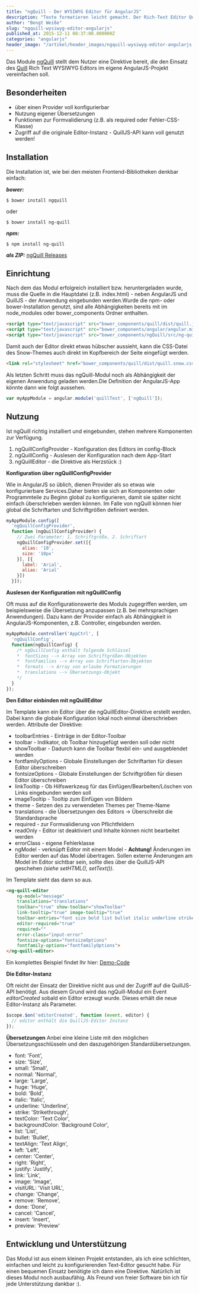 ```yaml
---
title: "ngQuill - Der WYSIWYG Editor für AngularJS"
description: "Texte formatieren leicht gemacht. Der Rich-Text Editor QuillJS jetzt auch für eure AngularJS Anwendung."
author: "Bengt Weiße"
slug: "ngquill-wysiwyg-editor-angularjs"
published_at: 2015-12-11 08:37:00.000000Z
categories: "angularjs"
header_image: "/artikel/header_images/ngquill-wysiwyg-editor-angularjs.jpg"
---
```


Das Module [ngQuill] stellt dem Nutzer eine Direktive bereit, die den Einsatz des [Quill] Rich Text WYSIWYG Editors im eigene AngularJS-Projekt vereinfachen soll.

## Besonderheiten
  - über einen Provider voll konfigurierbar
  - Nutzung eigener Übersetzungen
  - Funktionen zur Formvalidierung (z.B. als required oder Fehler-CSS-Klasse)
  - Zugriff auf die originale Editor-Instanz - QuillJS-API kann voll genutzt werden!

## Installation
Die Installation ist, wie bei den meisten Frontend-Bibliotheken denkbar einfach:

__*bower:*__

```shell
$ bower install ngquill
```

oder

```shell
$ bower install ng-quill
```

__*npm:*__

```shell
$ npm install ng-quill
```

__*als ZIP:*__
[ngQuill Releases](https://github.com/KillerCodeMonkey/ngQuill/releases)

## Einrichtung
Nach dem das Modul erfolgreich installiert bzw. heruntergeladen wurde, muss die Quelle in die Hauptdatei (z.B. index.html) - neben AngularJS und QuillJS - der Anwendung eingebunden werden.Wurde die npm- oder bower-Installation genutzt, sind alle Abhängigkeiten bereits mit im node_modules oder bower_components Ordner enthalten.

```html
<script type="text/javascript" src="bower_components/quill/dist/quill.js"></script>
<script type="text/javascript" src="bower_components/angular/angular.min.js"></script>
<script type="text/javascript" src="bower_components/ngQuill/src/ng-quill.min.js"></script>
```

Damit auch der Editor direkt etwas hübscher aussieht, kann die CSS-Datei des Snow-Themes auch direkt im Kopfbereich der Seite eingefügt werden.

```html
<link rel="stylesheet" href="bower_components/quill/dist/quill.snow.css">
```

Als letzten Schritt muss das ngQuill-Modul noch als Abhängigkeit der eigenen Anwendung geladen werden.Die Definition der AngularJS-App könnte dann wie folgt aussehen.

```javascript
var myAppModule = angular.module('quillTest', ['ngQuill']);
```

## Nutzung
Ist ngQuill richtig installiert und eingebunden, stehen mehrere Komponenten zur Verfügung.

  1. ngQuillConfigProvider - Konfiguration des Editors im config-Block
  2. ngQuillConfig - Auslesen der Konfiguration nach dem App-Start
  3. ngQuillEditor - die Direktive als Herzstück :)

__Konfiguration über ngQuillConfigProvider__

Wie in AngularJS so üblich, dienen Provider als so etwas wie konfigurierbare Services.Daher bieten sie sich an Komponenten oder Programmteile zu Beginn global zu konfigurieren, damit sie später nicht einfach überschrieben werden können. Im Falle von ngQuill können hier global die Schriftarten und Schriftgrößen definiert werden.

```javascript
myAppModule.config([
  'ngQuillConfigProvider',
  function (ngQuillConfigProvider) {
    // Zwei Parameter: 1. Schriftgröße, 2. Schriftart
    ngQuillConfigProvider.set([{
      alias: '10',
      size: '10px'
    }], [{
      label: 'Arial',
      alias: 'Arial'
    }])
  }]);
```

__Auslesen der Konfiguration mit ngQuillConfig__

Oft muss auf die Konfigurationswerte des Moduls zugegriffen werden, um beispielsweise die Übersetzung anzupassen (z.B. bei mehrsprachigen Anwendungen). Dazu kann der Provider einfach als Abhängigkeit in AngularJS-Komponenten, z.B. Controller, eingebunden werden.

```javascript
myAppModule.controller('AppCtrl', [
  'ngQuillConfig',
  function(ngQuillConfig) {
    /* ngQuillConfig enthält folgende Schlüssel
    *  fontSizes --> Array von Schriftgrößen-Objekten
    *  fontFamilies --> Array von Schriftarten-Objekten
    *  formats --> Array von erlaube Formatierungen
    *  translations --> Übersetzungs-Objekt
    */
  }
});
```

__Den Editor einbinden mit ngQuillEditor__

Im Template kann ein Editor über die ngQuillEditor-Direktive erstellt werden. Dabei kann die globale Konfiguration lokal noch einmal überschrieben werden.
Attribute der Direktive:

 - toolbarEntries - Einträge in der Editor-Toolbar
 - toolbar - Indikator, ob Toolbar hinzugefügt werden soll oder nicht
 - showToolbar - Dadurch kann die Toolbar flexbil ein- und ausgeblendet werden
 - fontfamilyOptions - Globale Einstellungen der Schriftarten für diesen Editor überschreiben
 - fontsizeOptions - Globale Einstellungen der Schriftgrößen für diesen Editor überschreiben
 - linkTooltip - Ob Hilfswerkzeug für das Einfügen/Bearbeiten/Löschen von Links eingebunden werden soll
 - imageTooltip - Tooltip zum Einfügen von Bildern
 - theme - Setzen des zu verwendeten Themes per Theme-Name
 - translations - die Übersetzungen des Editors -> Überschreibt die Standardsprache
 - required - zur Formvalidierung von Pflichtfeldern
 - readOnly - Editor ist deaktiviert und Inhalte können nicht bearbeitet werden
 - errorClass - eigene Fehlerklasse
 - ngModel - verknüpft Editor mit einem Model - __Achtung!__ Änderungen im Editor werden auf das Model übertragen. Sollen externe Änderungen am Model im Editor sichtbar sein, sollte dies über die QuillJS-API geschehen *(siehe setHTML(), setText())*.

Im Template sieht das dann so aus.

```html
<ng-quill-editor
    ng-model="message"
    translations="translations"
    toolbar="true" show-toolbar="showToolbar"
    link-tooltip="true" image-tooltip="true"
    toolbar-entries="font size bold list bullet italic underline strike align color background link image"
    editor-required="true"
    required=""
    error-class="input-error"
    fontsize-options="fontsizeOptions"
    fontfamily-options="fontfamilyOptions">
</ng-quill-editor>
```

Ein komplettes Beispiel findet Ihr hier:
[Demo-Code]

__Die Editor-Instanz__

Oft reicht der Einsatz der Direktive nicht aus und der Zugriff auf die QuillJS-API benötigt. Aus diesem Grund wird das ngQuill-Modul ein Event *editorCreated* sobald ein Editor erzeugt wurde. Dieses erhält die neue Editor-Instanz als Parameter.

```javascript
$scope.$on('editorCreated', function (event, editor) {
  // editor enthält die QuillJS-Editor Instanz
});
```

__Übersetzungen__
Anbei eine kleine Liste mit den möglichen Übersetzungsschlüsseln und den daszugehörigen Standardübersetzungen.

 - font: 'Font',
 - size: 'Size',
 - small: 'Small',
 - normal: 'Normal',
 - large: 'Large',
 - huge: 'Huge',
 - bold: 'Bold',
 - italic: 'Italic',
 - underline: 'Underline',
 - strike: 'Strikethrough',
 - textColor: 'Text Color',
 - backgroundColor: 'Background Color',
 - list: 'List',
 - bullet: 'Bullet',
 - textAlign: 'Text Align',
 - left: 'Left',
 - center: 'Center',
 - right: 'Right',
 - justify: 'Justify',
 - link: 'Link',
 - image: 'Image',
 - visitURL: 'Visit URL',
 - change: 'Change',
 - remove: 'Remove',
 - done: 'Done',
 - cancel: 'Cancel',
 - insert: 'Insert',
 - preview: 'Preview'

## Entwicklung und Unterstützung

Das Modul ist aus einem kleinen Projekt entstanden, als ich eine schlichten, einfachen und leicht zu konfigurierenden Text-Editor gesucht habe. Für einen bequemen Einsatz benötigte ich dann eine Direktive. Natürlich ist dieses Modul noch ausbaufähig. Als Freund von freier Software bin ich für jede Unterstützung dankbar :).

   [quill]: <http://quilljs.com/>
   [ngQuillReleases]: <https://github.com/KillerCodeMonkey/ngQuill/releases>
   [ngQuill]: <https://github.com/KillerCodeMonkey/ngQuill>
   [Demo-Code]: <https://github.com/KillerCodeMonkey/ngQuill/blob/master/demo.html>
